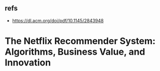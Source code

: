 ## refs

- https://dl.acm.org/doi/pdf/10.1145/2843948

# The Netflix Recommender System: Algorithms, Business Value, and Innovation
